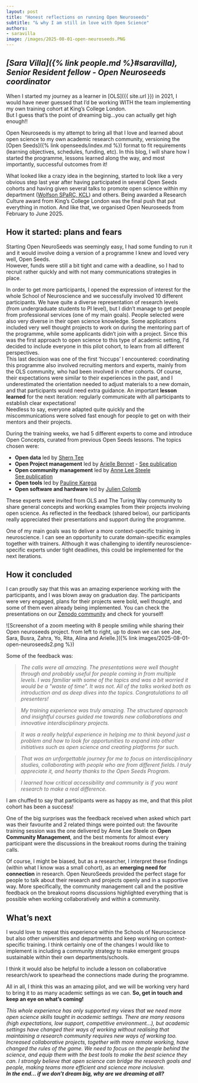```yaml
---
layout: post
title: "Honest reflections on running Open Neuroseeds"
subtitle: "& why I am still in love with Open Science"
authors:
- saravilla
image: /images/2025-08-01-open-neuroseeds.PNG
--- 
```


## *[Sara Villa]({% link people.md %}#saravilla), Senior Resident fellow - Open Neuroseeds coordinator*

When I started my journey as a learner in [OLS]({{ site.url }}) in 2021, I would have never guessed that I’d be working WITH the team implementing my own training cohort at King’s College London.   
But I guess that’s the point of dreaming big…you can actually get high enough!! 

Open Neuroseeds is my attempt to bring all that I love and learned about open science to my own academic research community, versioning the [Open Seeds]({% link openseeds/index.md %}) format to fit requirements (learning objectives, schedules, funding, etc). 
In this blog, I will share how I started the programme, lessons learned along the way, and most importantly, successful outcomes from it! 

What looked like a crazy idea in the beginning, started to look like a very obvious step last year after having participated in several Open Seeds cohorts and having given several talks to promote open science within my department ([Wolfson SPaRC, KCL](https://www.kcl.ac.uk/neuroscience/about/departments/wolfson)) and others. 
Being awarded a Research Culture award from King’s College London was the final push that put everything in motion. And like that, we organised Open Neuroseeds from February to June 2025\. 

## How it started: plans and fears

Starting Open NeuroSeeds was seemingly easy, I had some funding to run it and it would involve doing a version of a programme I knew and loved very well, Open Seeds.   
However, funds were still a bit tight and came with a deadline, so I had to recruit rather quickly and with not many communications strategies in place. 

In order to get more participants, I opened the expression of interest for the whole School of Neuroscience and we successfully involved 10 different participants. 
We have quite a diverse representation of research levels (from undergraduate students to PI level), but I didn’t manage to get people from professional services (one of my main goals). 
People selected were also very diverse in their open science knowledge. Some applications included very well thought projects to work on during the mentoring part of the programme, while some applicants didn’t join with a project. 
Since this was the first approach to open science to this type of academic setting, I'd decided to include everyone in this pilot cohort, to learn from all different perspectives.   
This last decision was one of the first ‘hiccups’ I encountered: coordinating this programme also involved recruiting mentors and experts, mainly from the OLS community, who had been involved in other cohorts. 
Of course, their expectations were similar to their experiences in the past, and I underestimated the orientation needed to adjust materials to a new domain, and that participants would need extra guidance. 
An important **lesson learned** for the next iteration: regularly communicate with all participants to establish clear expectations!   
Needless to say, everyone adapted quite quickly and the miscommunications were solved fast enough for people to get on with their mentors and their projects. 

During the training weeks, we had 5 different experts to come and introduce Open Concepts, curated from previous Open Seeds lessons. The topics chosen were: 

- **Open data** led by [Shern Tee](https://experts.griffith.edu.au/42874-shern-tee)   
- **Open Project management** led by [Arielle Bennet](https://www.linkedin.com/in/ariellebennett) - [See publication](https://doi.org/10.5281/zenodo.15125211)  
- **Open community management** led by [Anne Lee Steele](https://www.aleesteele.com/)  
  [See publication](https://zenodo.org/records/15006451)  
- **Open tools** led by [Pauline Karega](https://ke.linkedin.com/in/pauline-karega-20b72a145)  
- **Open software and hardware** led by [Julien Colomb](https://de.linkedin.com/in/colombjulien)

These experts were invited from OLS and The Turing Way community to share general concepts and working examples from their projects involving open science. 
As reflected in the feedback (shared below), our participants really appreciated their presentations and support during the programme.

One of my main goals was to deliver a more context-specific training in neuroscience. I can see an opportunity to curate domain-specific examples together with trainers. 
Although it was challenging to identify neuroscience-specific experts under tight deadlines, this could be implemented for the next iterations.

## How it concluded

I can proudly say that this was an amazing experience working with the participants, and I was blown away on graduation day. 
The participants were very engaged, plans for their projects were bold, well thought, and some of them even already being implemented. 
You can check the presentations on our [Zenodo community](https://zenodo.org/communities/openlifesci/records?q=&l=list&p=1&s=10&sort=newest) and check for yourself! 

![Screenshot of a zoom meeting with 8 people smiling while sharing their Open neuroseeds project. from left to right, up to down we can see Joe, Sara, Busra, Zahra, Yo, Rita, Alina and Arielle.]({% link images/2025-08-01-open-neuroseeds2.png %})

Some of the feedback was: 

> *The calls were all amazing. The presentations were well thought through and probably useful for people coming in from multiple levels. I was familiar with some of the topics and was a bit worried it would be a "waste of time". It was not. All of the talks worked both as introduction and as deep dives into the topics. Congratulations to all presenters\!*

> *My training experience was truly amazing. The structured approach and insightful courses guided me towards new collaborations and innovative interdisciplinary projects.*

> *It was a really helpful experience in helping me to think beyond just a problem and how to look for opportunities to expand into other initiatives such as open science and creating platforms for such.*

> *That was an unforgettable journey for me to focus on interdisciplinary studies, collaborating with people who are from different fields. I truly appreciate it, and hearty thanks to the Open Seeds Program.*

> *I learned how critical accessibility and community is if you want research to make a real difference.*

I am chuffed to say that participants were as happy as me, and that this pilot cohort has been a success! 

One of the big surprises was the feedback received when asked which part was their favourite and 2 related things were pointed out: the favourite training session was the one delivered by Anne Lee Steele on **Open Community Management**, 
and the best moments for almost every participant were the discussions in the breakout rooms during the training calls. 

Of course, I might be biased, but as a researcher,  I interpret these findings (within what I know was a small cohort), as an **emerging need for connection** in research. Open NeuroSeeds provided the perfect stage for people to talk about their research and projects openly and in a supportive way. More specifically,  the community management call and the positive feedback on the breakout rooms discussions highlighted everything that is possible when working collaboratively and within a community. 

## What’s next

I would love to repeat this experience within the Schools of Neuroscience but also other universities and departments and keep working on context-specific training. 
I think certainly one of the changes I would like to implement is including a community strategy to make emergent groups sustainable within their own departments/schools. 

I think it would also be helpful to include a lesson on collaborative research/work to spearhead the connections made during the programme. 

All in all, I think this was an amazing pilot, and we will be working very hard to bring it to as many academic settings as we can. 
**So, get in touch and keep an eye on what’s coming!** 

*This whole experience has only supported my views that we need more open science skills taught in academic settings. 
There are many reasons (high expectations, low support, competitive environment…), but academic settings have changed their ways of working without realising that maintaining a research community requires new ways of working too. 
Increased collaborative projects, together with more remote working, have changed the rules of the game. We need to focus on the people behind the science, and equip them with the best tools to make the best science they can. I strongly believe that open science can bridge the research goals and people, making teams more efficient and science more inclusive.*   
***In the end… if we don’t dream big, why are we dreaming at all?*** 
